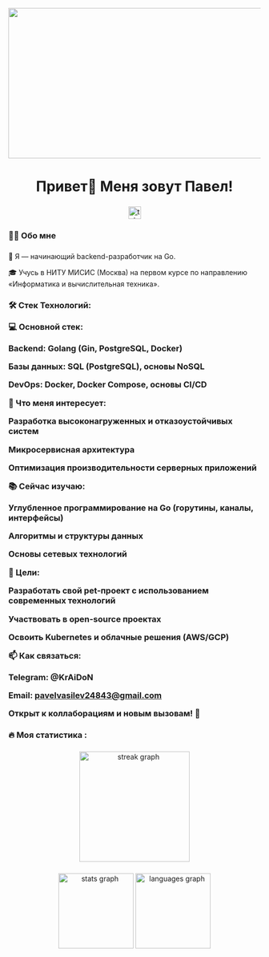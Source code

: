 <br clear="both">

<div align="center">
  <img height="300" width="600" src="https://user-images.githubusercontent.com/74038190/225813708-98b745f2-7d22-48cf-9150-083f1b00d6c9.gif"  />
</div>

###

<h1 align="center">Привет👋 Меня зовут Павел!</h1>

###

<div align="center">
  <a href="https://t.me/KrAiDoN" target="_blank">
    <img src="https://img.shields.io/static/v1?message=Telegram&logo=telegram&label=&color=2CA5E0&logoColor=white&labelColor=&style=for-the-badge" height="25" alt="telegram logo"  />
  </a>
</div>

###

<h3 align="left">👩‍💻  Обо мне</h3>

###

<p align="left"> 👋 Я — начинающий backend-разработчик на Go.

🎓 Учусь в НИТУ МИСИС (Москва) на первом курсе по направлению «Информатика и вычислительная техника».</p>

###


<h3 align="left">🛠 Стек Технологий:
  

💻 Основной стек:


Backend: Golang (Gin, PostgreSQL, Docker)

Базы данных: SQL (PostgreSQL), основы NoSQL

DevOps: Docker, Docker Compose, основы CI/CD

🔧 Что меня интересует:

Разработка высоконагруженных и отказоустойчивых систем

Микросервисная архитектура

Оптимизация производительности серверных приложений

📚 Сейчас изучаю:

Углубленное программирование на Go (горутины, каналы, интерфейсы)

Алгоритмы и структуры данных

Основы сетевых технологий

🚀 Цели:

Разработать свой pet-проект с использованием современных технологий

Участвовать в open-source проектах

Освоить Kubernetes и облачные решения (AWS/GCP)

📫 Как связаться:

Telegram: @KrAiDoN

Email: pavelvasilev24843@gmail.com

Открыт к коллаборациям и новым вызовам! 🚀</h3>

###

<h3 align="left">🔥   Моя статистика :</h3>

###

<div align="center">
  <img src="https://streak-stats.demolab.com?user=1KrAiDoN1&locale=en&mode=daily&theme=dark&hide_border=false&border_radius=5&order=3" height="220" alt="streak graph"  />
</div>

###

<div align="center">
  <img src="https://github-readme-stats.vercel.app/api?username=1KrAiDoN1&hide_title=false&hide_rank=false&show_icons=true&include_all_commits=true&count_private=true&disable_animations=false&theme=dracula&locale=en&hide_border=false&order=1" height="150" alt="stats graph"  />
  <img src="https://github-readme-stats.vercel.app/api/top-langs?username=1KrAiDoN1&locale=en&hide_title=false&layout=compact&card_width=320&langs_count=5&theme=dracula&hide_border=false&order=2" height="150" alt="languages graph"  />
</div>

###
